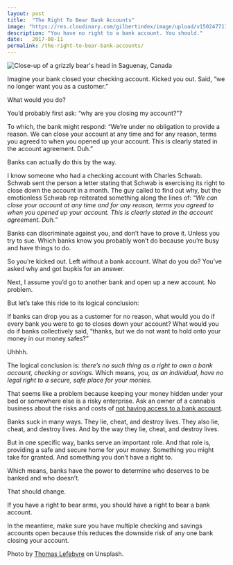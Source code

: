 ```yaml
---
layout: post
title:  "The Right To Bear Bank Accounts"
image: "https://res.cloudinary.com/gilbertindex/image/upload/v1502477117/bear_k5dlog.jpg"
description: "You have no right to a bank account. You should."
date:   2017-08-11
permalink: /the-right-to-bear-bank-accounts/
---
```


![Close-up of a grizzly bear's head in Saguenay, Canada](https://res.cloudinary.com/gilbertindex/image/upload/v1502477117/bear_k5dlog.jpg)

Imagine your bank closed your checking account. Kicked you out. Said, “we no longer want you as a customer.” 

What would you do?

You’d probably first ask: “why are you closing my account?”?

To which, the bank might respond: “We’re under no obligation to provide a reason. We can close your account at any time and for any reason, terms you agreed to when you opened up your account. This is clearly stated in the account agreement. Duh.”

Banks can actually do this by the way.

I know someone who had a checking account with Charles Schwab. Schwab sent the person a letter stating that Schwab is exercising its right to close down the account in a month. The guy called to find out why, but the emotionless Schwab rep reiterated something along the lines of: “*We can close your account at any time and for any reason, terms you agreed to when you opened up your account. This is clearly stated in the account agreement. Duh.*”

Banks can discriminate against you, and don’t have to prove it. Unless you try to sue. Which banks know you probably won’t do because you’re busy and have things to do.  

So you’re kicked out. Left without a bank account. What do you do? You’ve asked why and got bupkis for an answer.

Next, I assume you’d go to another bank and open up a new account. No problem. 

But let’s take this ride to its logical conclusion: 

If banks can drop you as a customer for no reason, what would you do if every bank you were to go to closes down your account? What would you do if banks collectively said, “thanks, but we do not want to hold onto your money in our money safes?” 

Uhhhh.

The logical conclusion is: *there’s no such thing as a right to own a bank account, checking or savings.* Which means, *you, as an individual, have no legal right to a secure, safe place for your monies*. 

That seems like a problem because keeping your money hidden under your bed or somewhere else is a risky enterprise. Ask an owner of a cannabis business about the risks and costs of [not having access to a bank account](http://www.latimes.com/local/abcarian/la-me-abcarian-cannabis-cash-20170129-story.html). 

Banks suck in many ways. They lie, cheat, and destroy lives. They also lie, cheat, and destroy lives. And by the way they lie, cheat, and destroy lives. 

But in one specific way, banks serve an important role. And that role is, providing a safe and secure home for your money. Something you might take for granted. And something you don’t have a right to.

Which means, banks have the power to determine who deserves to be banked and who doesn’t. 

That should change.

If you have a right to bear arms, you should have a right to bear a bank account. 

In the meantime, make sure you have multiple checking and savings accounts open because this reduces the downside risk of any one bank closing your account. 

Photo by [Thomas Lefebvre](https://unsplash.com/@imthebear) on Unsplash.